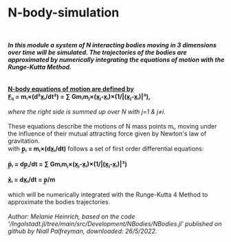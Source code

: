 # N-body-simulation
<br>

***In this module a system of N interacting bodies moving in 3 dimensions over time will be simulated. The trajectories of the bodies are approximated by numerically integrating the equations of motion with the Runge-Kutta Method.***
<br>					
<br>
<ins>
**N-body equations of motion are defined by**
</ins>
<br>
**F̲ᵢⱼ = mᵢ×(d²x̲ᵢ/dt²) = ∑ Gmᵢmⱼ×(x̲ⱼ-x̲ᵢ)×(1/|(x̲ⱼ-x̲ᵢ)|³),** 				
<br>
*where the right side is summed up over N with j=1 & j≠i*.			
<br>These equations describe the motions of N mass points mᵢ, 
moving under the influence of their mutual attracting force given by Newton's law of gravitation.	
with **p̲ᵢ = mᵢ×(dx̲ᵢ/dt)** follows a set of first order differential equations:				
<br>
    **ṗ̲ᵢ = dp̲ᵢ/dt = ∑ Gmᵢmⱼ×(x̲ⱼ-x̲ᵢ)×(1/|(x̲ⱼ-x̲ᵢ)|³)**				
<br>
    **ẋ̲ᵢ = dx̲ᵢ/dt = p̲/m**				
<br>
which will be numerically integrated with the Runge-Kutta 4 Method to approximate the bodies trajectories.
<br>
<br>
*Author: Melanie Heinrich, based on the code '/Ingolstadt.jl/tree/main/src/Development/NBodies/NBodies.jl' 
published on github by Niall Palfreyman, downloaded: 26/5/2022.* 
